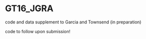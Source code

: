 # GT16_JGRA

code and data supplement to Garcia and Townsend (in preparation)

code to follow upon submission!

